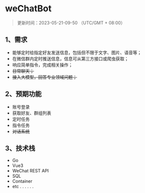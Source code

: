 # weChatBot

> 更新时间：2023-05-21-09-50 （UTC/GMT + 08:00）

## 1、需求

- 能够定时给指定好友发送信息，包括但不限于文字、图片、语音等；
- 在微信群内定时推送信息，信息可从第三方接口或爬虫获取；
- 响应简单指令，完成相关操作；
- ~~日常聊天；~~
- ~~接入大模型，回答专业领域问题；~~



## 2、预期功能

- 账号登录
- 获取好友、群组列表
- 定时任务
- 指令任务
- ~~对话系统~~



## 3、技术栈

- Go
- Vue3
- WeChat REST API
- SQL
- Container
- etc . . . . . .



